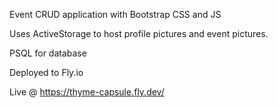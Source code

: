 Event CRUD application with Bootstrap CSS and JS

Uses ActiveStorage to host profile pictures and event pictures.

PSQL for database

Deployed to Fly.io


Live @ https://thyme-capsule.fly.dev/


